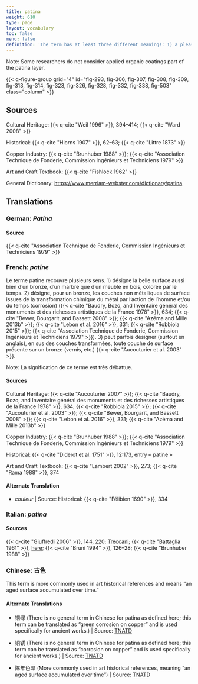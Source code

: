 ```yaml
---
title: patina
weight: 610
type: page
layout: vocabulary
toc: false
menu: false
definition: 'The term has at least three different meanings: 1) a pleasing surface alteration acquired over time—whether on a bronze or marble sculpture, furniture, or a painting—that may add aesthetic value; 2) the chemical transformation of a metal surface to a mineral layer (sometimes referred to as chemical patina, see %%corrosion%%) that usually has a different color from and reduces the bright metallic reflectance of the polished original cast surface; or 3) (as opposed to chemically induced patinas) organic %%coatings%% such as resin, lacquer, oil, wax, or synthetic resins applied to the surface of metals that can change the color, texture, saturation, and/or reflectance.'
---
```


<div class="backmatter">

Note: Some researchers do not consider applied organic coatings part of the patina layer.

</div>

{{< q-figure-group grid="4" id="fig-293, fig-306, fig-307, fig-308, fig-309, fig-313, fig-314, fig-323, fig-326, fig-328, fig-332, fig-338, fig-503" class="column" >}}

## Sources

Cultural Heritage: {{< q-cite "Weil 1996" >}}, 394–414; {{< q-cite "Ward 2008" >}}

Historical: {{< q-cite "Hiorns 1907" >}}, 62–63; {{< q-cite "Littre 1873" >}}

Copper Industry: {{< q-cite "Brunhuber 1988" >}}; {{< q-cite "Association Technique de Fonderie, Commission Ingénieurs et Techniciens 1979" >}}

Art and Craft Textbook: {{< q-cite "Fishlock 1962" >}}

General Dictionary: <https://www.merriam-webster.com/dictionary/patina>

## Translations

<div class="accordion">

### **German**: *Patina*

#### Source

{{< q-cite "Association Technique de Fonderie, Commission Ingénieurs et Techniciens 1979" >}}

### **French**: *patine*

Le terme patine recouvre plusieurs sens. 1) désigne la belle surface aussi bien d’un bronze, d’un marbre que d’un meuble en bois, colorée par le temps. 2) désigne, pour un bronze, les couches non métalliques de surface issues de la transformation chimique du métal par l’action de l’homme et/ou du temps (corrosion) ({{< q-cite "Baudry, Bozo, and Inventaire général des monuments et des richesses artistiques de la France 1978" >}}, 634; {{< q-cite "Bewer, Bourgarit, and Bassett 2008" >}}; {{< q-cite "Azéma and Mille 2013b" >}}; {{< q-cite "Lebon et al. 2016" >}}, 331; {{< q-cite "Robbiola 2015" >}}; {{< q-cite "Association Technique de Fonderie, Commission Ingénieurs et Techniciens 1979" >}}). 3) peut parfois désigner (surtout en anglais), en sus des couches transformées, toute couche de surface présente sur un bronze (vernis, etc.) {{< q-cite "Aucouturier et al. 2003" >}}.

<div class="backmatter">
Note: La signification de ce terme est très débattue.
</div>

#### Sources

Cultural Heritage: {{< q-cite "Aucouturier 2007" >}}; {{< q-cite "Baudry, Bozo, and Inventaire général des monuments et des richesses artistiques de la France 1978" >}}, 634; {{< q-cite "Robbiola 2015" >}}; {{< q-cite "Aucouturier et al. 2003" >}}; {{< q-cite "Bewer, Bourgarit, and Bassett 2008" >}}; {{< q-cite "Lebon et al. 2016" >}}, 331; {{< q-cite "Azéma and Mille 2013b" >}}

Copper Industry: {{< q-cite "Brunhuber 1988" >}}; {{< q-cite "Association Technique de Fonderie, Commission Ingénieurs et Techniciens 1979" >}}

Historical: {{< q-cite "Diderot et al. 1751" >}}, 12:173, entry « patine »

Art and Craft Textbook: {{< q-cite "Lambert 2002" >}}, 273; {{< q-cite "Rama 1988" >}}, 374

#### Alternate Translation

- *couleur* | Source: Historical: {{< q-cite "Félibien 1690" >}}, 334

### **Italian**: *patina*

#### Sources

{{< q-cite "Giuffredi 2006" >}}, 144, 220; [Treccani](http://www.treccani.it/vocabolario/patina/); {{< q-cite "Battaglia 1961" >}}, [here](http://www.gdli.it/pdf_viewer/Scripts/pdf.js/web/viewer.asp?file=/PDF/GDLI12/GDLI_12_ocr_829.pdf&parola=patina); {{< q-cite "Bruni 1994" >}}, 126–28; {{< q-cite "Brunhuber 1988" >}}

### **Chinese**: 古色

This term is more commonly used in art historical references and means “an aged surface accumulated over time.”

#### Alternate Translations

- 铜绿 (There is no general term in Chinese for patina as defined here; this term can be translated as “green corrosion on copper” and is used specifically for ancient works.) | Source: [TNATD](https://terms.naer.edu.tw/detail/643113/%3findex=3)

- 铜锈 (There is no general term in Chinese for patina as defined here; this term can be translated as “corrosion on copper” and is used specifically for ancient works.) | Source: [TNATD](https://terms.naer.edu.tw/detail/643113/%3findex=3)

- 陈年色泽 (More commonly used in art historical references, meaning “an aged surface accumulated over time”) | Source: [TNATD](https://terms.naer.edu.tw/detail/3610266/?index=6)

</div>
